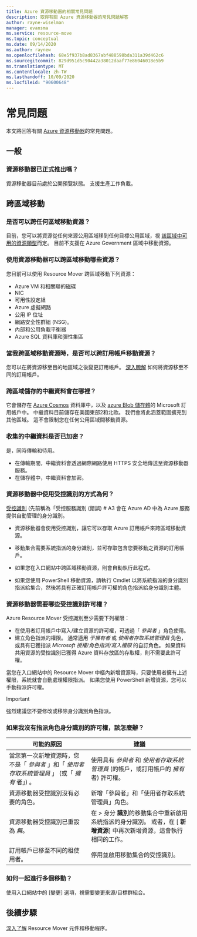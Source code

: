 ```yaml
---
title: Azure 資源移動器的相關常見問題
description: 取得有關 Azure 資源移動器的常見問題解答
author: rayne-wiselman
manager: evansma
ms.service: resource-move
ms.topic: conceptual
ms.date: 09/14/2020
ms.author: raynew
ms.openlocfilehash: 68e5f937b8ad8367abf488598bda311a39d462c6
ms.sourcegitcommit: 829d951d5c90442a38012daaf77e86046018e5b9
ms.translationtype: MT
ms.contentlocale: zh-TW
ms.lasthandoff: 10/09/2020
ms.locfileid: "90600648"
---
```

# <a name="common-questions"></a>常見問題

本文將回答有關 [Azure 資源移動器](overview.md)的常見問題。

## <a name="general"></a>一般

### <a name="is-resource-mover-generally-available"></a>資源移動器已正式推出嗎？

資源移動器目前處於公開預覽狀態。 支援生產工作負載。



## <a name="moving-across-regions"></a>跨區域移動

### <a name="can-i-move-resources-across-any-regions"></a>是否可以跨任何區域移動資源？

目前，您可以將資源從任何來源公用區域移到任何目標公用區域，視 [該區域中可用的資源類型](https://azure.microsoft.com/global-infrastructure/services/)而定。 目前不支援在 Azure Government 區域中移動資源。

### <a name="what-resources-can-i-move-across-regions-using-resource-mover"></a>使用資源移動器可以跨區域移動哪些資源？

您目前可以使用 Resource Mover 跨區域移動下列資源：

- Azure VM 和相關聯的磁碟
- NIC
- 可用性設定組 
- Azure 虛擬網路 
- 公用 IP 位址
- 網路安全性群組 (NSG)。
- 內部和公用負載平衡器 
- Azure SQL 資料庫和彈性集區


### <a name="can-i-move-resources-across-subscriptions-when-i-move-them-across-regions"></a>當我跨區域移動資源時，是否可以跨訂用帳戶移動資源？

您可以在將資源移至目的地區域之後變更訂用帳戶。 [深入瞭解](../azure-resource-manager/management/move-resource-group-and-subscription.md) 如何將資源移至不同的訂用帳戶。 

### <a name="where-is-the-metadata-for-moving-across-regions-stored"></a>跨區域儲存的中繼資料會在哪裡？

它會儲存在 [Azure Cosmos](../cosmos-db/database-encryption-at-rest.md) 資料庫中，以及 [azure Blob 儲存體](../storage/common/storage-service-encryption.md)的 Microsoft 訂用帳戶中。 中繼資料目前儲存在美國東部2和北歐。 我們會將此涵蓋範圍擴充到其他區域。 這不會限制您在任何公用區域間移動資源。

### <a name="is-the-collected-metadata-encrypted"></a>收集的中繼資料是否已加密？

是，同時傳輸和待用。
- 在傳輸期間，中繼資料會透過網際網路使用 HTTPS 安全地傳送至資源移動器服務。
- 在儲存體中，中繼資料會加密。

### <a name="how-is-managed-identity-used-in-resource-mover"></a>資源移動器中使用受控識別的方式為何？

[受控識別](../active-directory/managed-identities-azure-resources/overview.md) (先前稱為「受控服務識別 (錯誤) # A3 會在 Azure AD 中為 Azure 服務提供自動管理的身分識別。
- 資源移動器會使用受控識別，讓它可以存取 Azure 訂用帳戶來跨區域移動資源。
- 移動集合需要系統指派的身分識別，並可存取包含您要移動之資源的訂用帳戶。

- 如果您在入口網站中跨區域移動資源，則會自動執行此程式。
- 如果您使用 PowerShell 移動資源，請執行 Cmdlet 以將系統指派的身分識別指派給集合，然後將具有正確訂用帳戶許可權的角色指派給身分識別主體。 

### <a name="what-managed-identity-permissions-does-resource-mover-need"></a>資源移動器需要哪些受控識別許可權？

Azure Resource Mover 受控識別至少需要下列權限： 

- 在使用者訂用帳戶中寫入/建立資源的許可權，可透過「 *參與者* 」角色使用。 
- 建立角色指派的權限。 通常適用 *于擁有者* 或 *使用者存取系統管理員* 角色，或具有已獲指派 *Microsoft 授權/角色指派/寫入權限* 的自訂角色。 如果資料共用資源的受控識別已獲得 Azure 資料存放區的存取權，則不需要此許可權。 
 
當您在入口網站中的 Resource Mover 中樞內新增資源時，只要使用者擁有上述權限，系統就會自動處理權限指派。 如果您使用 PowerShell 新增資源，您可以手動指派許可權。

> [!IMPORTANT]
> 強烈建議您不要修改或移除身分識別角色指派。 

### <a name="what-should-i-do-if-i-dont-have-permissions-to-assign-role-identity"></a>如果我沒有指派角色身分識別的許可權，該怎麼辦？

**可能的原因** | **建議**
--- | ---
當您第一次新增資源時，您不是「 *參與者* 」和「 *使用者存取系統管理員* 」 (或「 *擁有* 者」) 。 | 使用具有 *參與者* 和 *使用者存取系統管理員* (的帳戶，或訂用帳戶的 *擁有* 者) 許可權。
資源移動器受控識別沒有必要的角色。 | 新增「參與者」和「使用者存取系統管理員」角色。
資源移動器受控識別已重設為 *無*。 | 在 > 身分 **識別**的移動集合中重新啟用系統指派的身分識別。 或者，在 [ **新增資源**] 中再次新增資源，這會執行相同的工作。  
訂用帳戶已移至不同的租使用者。 | 停用並啟用移動集合的受控識別。

### <a name="how-can-i-do-multiple-moves-together"></a>如何一起進行多個移動？

使用入口網站中的 [變更] 選項，視需要變更來源/目標群組合。

## <a name="next-steps"></a>後續步驟

[深入了解](about-move-process.md) Resource Mover 元件和移動程序。
